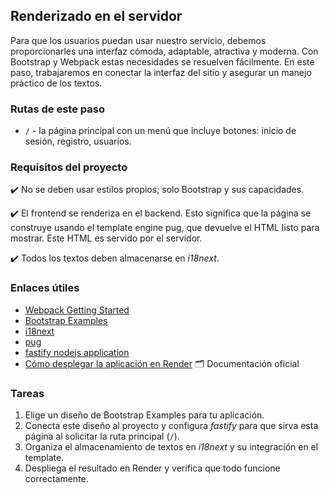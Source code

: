 ## Renderizado en el servidor

Para que los usuarios puedan usar nuestro servicio, debemos proporcionarles una interfaz cómoda, adaptable, atractiva y moderna. Con Bootstrap y Webpack estas necesidades se resuelven fácilmente. En este paso, trabajaremos en conectar la interfaz del sitio y asegurar un manejo práctico de los textos.

### Rutas de este paso

* `/` - la página principal con un menú que incluye botones: inicio de sesión, registro, usuarios.

### Requisitos del proyecto

✔️ No se deben usar estilos propios; solo Bootstrap y sus capacidades.

✔️ El frontend se renderiza en el backend. Esto significa que la página se construye usando el template engine pug, que devuelve el HTML listo para mostrar. Este HTML es servido por el servidor.

✔️ Todos los textos deben almacenarse en _i18next_.

### Enlaces útiles

* [Webpack Getting Started](https://webpack.js.org/guides/getting-started/)
* [Bootstrap Examples](https://getbootstrap.com/docs/5.0/examples/)
* [i18next](https://github.com/i18next/i18next)
* [pug](https://pugjs.org/api/getting-started.html)
* [fastify nodejs application](https://github.com/hexlet-boilerplates/fastify-nodejs-application)
* [Cómo desplegar la aplicación en Render](https://render.com/docs) 🗂️ Documentación oficial


### Tareas

1. Elige un diseño de Bootstrap Examples para tu aplicación.
1. Conecta este diseño al proyecto y configura _fastify_ para que sirva esta página al solicitar la ruta principal (`/`).
1. Organiza el almacenamiento de textos en _i18next_ y su integración en el template.
1. Despliega el resultado en Render y verifica que todo funcione correctamente.

